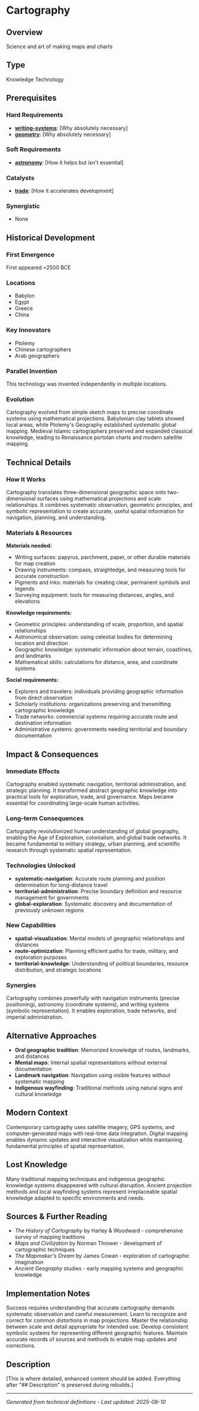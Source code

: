 # Cartography

## Overview
Science and art of making maps and charts

## Type
Knowledge Technology

## Prerequisites

### Hard Requirements
- **[writing-systems](../writing-systems/README.md)**: [Why absolutely necessary]
- **[geometry](../geometry/README.md)**: [Why absolutely necessary]

### Soft Requirements
- **[astronomy](../astronomy/README.md)**: [How it helps but isn't essential]

### Catalysts
- **[trade](../trade/README.md)**: [How it accelerates development]

### Synergistic
- None

## Historical Development

### First Emergence
First appeared ~2500 BCE

### Locations
- Babylon
- Egypt
- Greece
- China

### Key Innovators
- Ptolemy
- Chinese cartographers
- Arab geographers

### Parallel Invention
This technology was invented independently in multiple locations.

### Evolution
Cartography evolved from simple sketch maps to precise coordinate systems using mathematical projections. Babylonian clay tablets showed local areas, while Ptolemy's Geography established systematic global mapping. Medieval Islamic cartographers preserved and expanded classical knowledge, leading to Renaissance portolan charts and modern satellite mapping.

## Technical Details

### How It Works
Cartography translates three-dimensional geographic space onto two-dimensional surfaces using mathematical projections and scale relationships. It combines systematic observation, geometric principles, and symbolic representation to create accurate, useful spatial information for navigation, planning, and understanding.

### Materials & Resources
**Materials needed:**
- Writing surfaces: papyrus, parchment, paper, or other durable materials for map creation
- Drawing instruments: compass, straightedge, and measuring tools for accurate construction
- Pigments and inks: materials for creating clear, permanent symbols and legends
- Surveying equipment: tools for measuring distances, angles, and elevations

**Knowledge requirements:**
- Geometric principles: understanding of scale, proportion, and spatial relationships
- Astronomical observation: using celestial bodies for determining location and direction
- Geographic knowledge: systematic information about terrain, coastlines, and landmarks
- Mathematical skills: calculations for distance, area, and coordinate systems

**Social requirements:**
- Explorers and travelers: individuals providing geographic information from direct observation
- Scholarly institutions: organizations preserving and transmitting cartographic knowledge
- Trade networks: commercial systems requiring accurate route and destination information
- Administrative systems: governments needing territorial and boundary documentation

## Impact & Consequences

### Immediate Effects
Cartography enabled systematic navigation, territorial administration, and strategic planning. It transformed abstract geographic knowledge into practical tools for exploration, trade, and governance. Maps became essential for coordinating large-scale human activities.

### Long-term Consequences
Cartography revolutionized human understanding of global geography, enabling the Age of Exploration, colonialism, and global trade networks. It became fundamental to military strategy, urban planning, and scientific research through systematic spatial representation.

### Technologies Unlocked
- **systematic-navigation**: Accurate route planning and position determination for long-distance travel
- **territorial-administration**: Precise boundary definition and resource management for governments
- **global-exploration**: Systematic discovery and documentation of previously unknown regions

### New Capabilities
- **spatial-visualization**: Mental models of geographic relationships and distances
- **route-optimization**: Planning efficient paths for trade, military, and exploration purposes
- **territorial-knowledge**: Understanding of political boundaries, resource distribution, and strategic locations

### Synergies
Cartography combines powerfully with navigation instruments (precise positioning), astronomy (coordinate systems), and writing systems (symbolic representation). It enables exploration, trade networks, and imperial administration.

## Alternative Approaches
- **Oral geographic tradition**: Memorized knowledge of routes, landmarks, and distances
- **Mental maps**: Internal spatial representations without external documentation
- **Landmark navigation**: Navigation using visible features without systematic mapping
- **Indigenous wayfinding**: Traditional methods using natural signs and cultural knowledge

## Modern Context
Contemporary cartography uses satellite imagery, GPS systems, and computer-generated maps with real-time data integration. Digital mapping enables dynamic updates and interactive visualization while maintaining fundamental principles of spatial representation.

## Lost Knowledge
Many traditional mapping techniques and indigenous geographic knowledge systems disappeared with cultural disruption. Ancient projection methods and local wayfinding systems represent irreplaceable spatial knowledge adapted to specific environments and needs.

## Sources & Further Reading
- *The History of Cartography* by Harley & Woodward - comprehensive survey of mapping traditions
- *Maps and Civilization* by Norman Thrower - development of cartographic techniques
- *The Mapmaker's Dream* by James Cowan - exploration of cartographic imagination
- *Ancient Geography* studies - early mapping systems and geographic knowledge

## Implementation Notes
Success requires understanding that accurate cartography demands systematic observation and careful measurement. Learn to recognize and correct for common distortions in map projections. Master the relationship between scale and detail appropriate for intended use. Develop consistent symbolic systems for representing different geographic features. Maintain accurate records of sources and methods to enable map updates and corrections.

## Description












[This is where detailed, enhanced content should be added. Everything after "## Description" is preserved during rebuilds.]

---
*Generated from technical definitions - Last updated: 2025-08-10*
